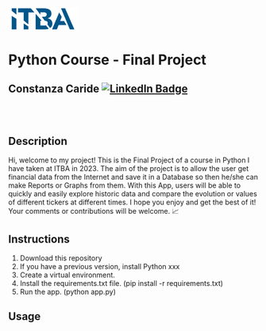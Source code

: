 <img src="./images/logo-itba.png" width="140">

# Python Course - Final Project 

## Constanza Caride [![LinkedIn Badge](https://img.shields.io/badge/LinkedIn-Profile-informational?style=flat&logo=linkedin&logoColor=white&color=0D76A8)](https://www.linkedin.com/in/constanzacaridegis/)

<br>
<br>

## Description
Hi, welcome to my project! This is the Final Project of a course in Python I have taken at ITBA in 2023. The aim of the project is to allow the user get financial data from the Internet and save it in a Database so then he/she can make Reports or Graphs from them. With this App, users will be able to quickly and easily explore historic data and compare the evolution or values of different tickers at different times. I hope you enjoy and get the best of it! Your comments or contributions will be welcome.  :chart_with_upwards_trend: 

## Instructions
1. Download this repository
2. If you have a previous version, install Python xxx
3. Create a virtual environment.
4. Install the requirements.txt file. (pip install -r requirements.txt)
5. Run the app. (python app.py)

## Usage


